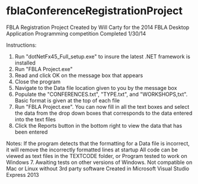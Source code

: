 fblaConferenceRegistrationProject
=================================

FBLA Registration Project
Created by Will Carty for the 2014 FBLA Desktop Application Programming competition
Completed 1/30/14

Instructions:
1. Run "dotNetFx45_Full_setup.exe" to insure the latest .NET framework is installed
2. Run "FBLA Project.exe"
3. Read and click OK on the message box that appears
4. Close the program
5. Navigate to the Data file location given to you by the message box
6. Populate the "CONFERENCES.txt", "TYPE.txt", and "WORKSHOPS,txt". Basic format is given at the top of each file
7. Run "FBLA Project.exe". You can now fill in all the text boxes and select the data from the drop down boxes
that corresponds to the data entered into the text files
8. Click the Reports button in the bottom right to view the data that has been entered

Notes:
If the program detects that the formatting for a Data file is incorrect, it will remove the incorrectly formatted lines at startup
All code can be viewed as text files in the TEXTCODE folder, or 
Program tested to work on Windows 7. Awaiting tests on other versions of Windows. Not compatible on Mac or Linux without 3rd party software
Created in Microsoft Visual Studio Express 2013
